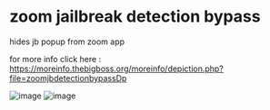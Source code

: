 # zoom jailbreak detection bypass
 hides jb popup from zoom app
 
 for more info click here : https://moreinfo.thebigboss.org/moreinfo/depiction.php?file=zoomjbdetectionbypassDp
 
 ![image](https://user-images.githubusercontent.com/95119344/188366057-fd16c41f-ccb4-43d6-9fe0-19acffa9710b.png)
![image](https://user-images.githubusercontent.com/95119344/188366071-aaa12c21-03f4-48bc-93d9-fea0ba27f7f5.png)

